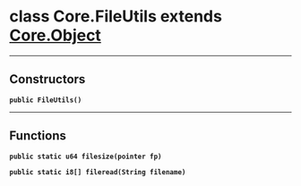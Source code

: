class Core.FileUtils extends [Core.Object](Core.Object.md)
===

---
Constructors
---

__`public FileUtils()`__
<div style="margin:1em">

</div>


---
Functions
---

__`public static u64 filesize(pointer fp)`__
<div style="margin:1em">

</div>


__`public static i8[] fileread(String filename)`__
<div style="margin:1em">

</div>

